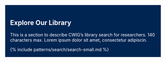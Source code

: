 <section class="library-cta" style="
    background-color: #002552;
    color: white;
    padding: 1rem;">
  <div class="grid-container">
  <h2>Explore Our Library</h2>
  <p>This is a section to describe CWIG’s library search for researchers. 140 characters max. Lorem ipsum dolor sit amet, consectetur adipiscin.</p>
  {% include patterns/search/search-small.md %}
</div>
</section>